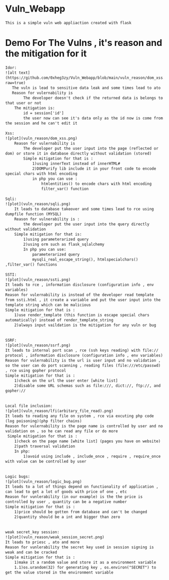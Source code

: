 # Vuln_Webapp
    This is a simple vuln web appliaction created with flask 

# Demo For The Vulns , it's reason and the mitigation for it
    Idor:
    ![alt text](https://github.com/0xheg3zy/Vuln_Webapp/blob/main/vuln_reason/dom_xss.png?raw=true)
       The vuln is lead to sensitive data leak and some times lead to ato
       Reason for vulernability is
            The developer doesn't check if the returned data is belongs to that user or not
        The mitigation is:
            id = session['id']
            the user now can see it's data only as the id now is come from the session and he can't edit it
    
    Xss:
    ![plot](vuln_reason/dom_xss.png)
        Reason for vulernability is 
            The developer put the user input into the page (reflected or dom) or store it in database directly without validation (stored)
            Simple mitigation for that is :
                1)using innerText instead of innerHTML#
                2)DOMPurify lib include it in your front code to encode special chars with html encoding
                in php you can use :
                    htmlentities() to encode chars with html encoding
                    filter_var() function

    Sqli:
    ![plot](vuln_reason/sqli.png)
        It leads to database takeover and some times lead to rce using dumpfile function (MYSQL)
        Reason for vulnerability is :
            the developer put the user input into the query directly without validation
        Simple mitigation for that is:
            1)using parameterarized query
            2)using orm such as flask_sqlalchemy
            In php you can use:
                parameterarized query
                mysqli_real_escape_string(), htmlspecialchars() ,filter_var() functions

    SSTI:
    ![plot](vuln_reason/ssti.png)
    It leads to rce , information disclosure (configuration info , env variables)
    Reason for vulernability is instead of the developer read template from ssti.html , it create a variable and put the user input into the template string which can be malicious
    Simple mitigation for that is : 
        1)use render_template (this function is escape special chars automatically) instead of render_template_string
        2)always input vaildation is the mitigation for any vuln or bug


    SSRF:
    ![plot](vuln_reason/ssrf.png)
    It leads to internal port scan , rce (ssh keys reading) with file:// protocol , information disclosure (configuration info , env variables)
    Reason for vulernability is the url is user input and no validation , so the user can do port scanning , reading files (file:///etc/passwd) , rce using gopher protocol
    Simple mitigation for that is :
        1)check on the url the user enter [white list]
        2)disable some URL schemas such as file:///, dict://, ftp://, and gopher://


    Local file inclusion:
    ![plot](vuln_reason/lfi(arbitary_file_read).png)
    It leads to reading any file on system , rce via excuting php code (log poisoning)(php filter chains)
    Reason for vulernability is the page name is controlled by user and no validation on , so he can read any file or do more
     Simple mitigation for that is :
        1)check on the page name [white list] (pages you have on website)
        2)path traversal validation 
        In php:
            1)avoid using include , include_once , require , require_once with value can be controlled by user


    Logic bugs:
    ![plot](vuln_reason/logic_bug.png)
    It leads to a lot of things depend on functionality of application , can lead to get a lot of goods with price of one , etc
    Reason for vunlerability (in our example) is the the price is controlled by user , quantity can be a negative number 
    Simple mitigation for that is :
        1)price should be gotten from database and can't be changed
        2)quantity should be a int and bigger than zero


    weak secret_key session:
    ![plot](vuln_reason/weak_session_secret.png)
    It leads to priesc , ato and more
    Reason for vunlerability the secret key used in session signing is weak and can be cracked 
    Simple mitigation for that is :
        1)make it a random value and store it as a environment variable 
        1.1)os.urandom(32) for generating key , os.environ("SECRET") to get the value stored in the environment variable
